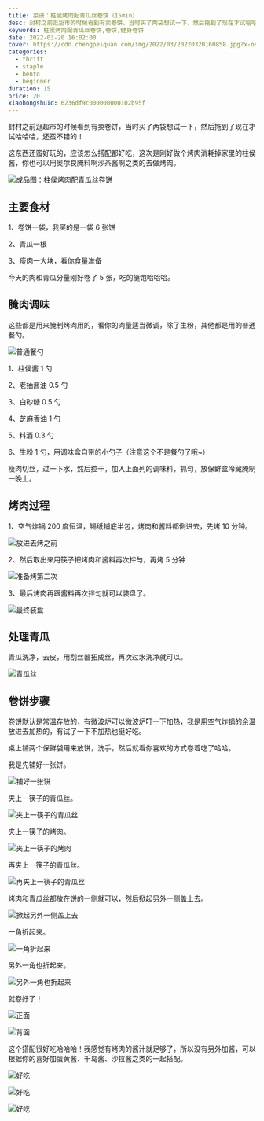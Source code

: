 ```yaml
---
title: 菜谱：柱侯烤肉配青瓜丝卷饼（15min）
desc: 封村之前逛超市的时候看到有卖卷饼，当时买了两袋想试一下，然后拖到了现在才试哈哈哈，还蛮不错的！这东西还蛮好玩的，应该怎么搭配都好吃，这次是刚好做个烤肉消耗掉家里的柱侯酱，你也可以用奥尔良腌料啊沙茶酱啊之类的去做烤肉。
keywords: 柱侯烤肉配青瓜丝卷饼,卷饼,健身卷饼
date: 2022-03-20 16:02:00
cover: https://cdn.chengpeiquan.com/img/2022/03/20220320160858.jpg?x-oss-process=image/interlace,1
categories:
  - thrift
  - staple
  - bento
  - beginner
duration: 15
price: 20
xiaohongshuId: 6236df9c000000000102b95f
---
```


封村之前逛超市的时候看到有卖卷饼，当时买了两袋想试一下，然后拖到了现在才试哈哈哈，还蛮不错的！

这东西还蛮好玩的，应该怎么搭配都好吃，这次是刚好做个烤肉消耗掉家里的柱侯酱，你也可以用奥尔良腌料啊沙茶酱啊之类的去做烤肉。

![成品图：柱侯烤肉配青瓜丝卷饼](https://cdn.chengpeiquan.com/img/2022/03/20220320160922.jpg?x-oss-process=image/interlace,1)

## 主要食材

1、卷饼一袋，我买的是一袋 6 张饼

2、青瓜一根

3、瘦肉一大块，看你食量准备

今天的肉和青瓜分量刚好卷了 5 张，吃的挺饱哈哈哈。

## 腌肉调味

这些都是用来腌制烤肉用的，看你的肉量适当微调，除了生粉，其他都是用的普通餐勺。

![普通餐勺](https://cdn.chengpeiquan.com/img/2022/03/20220320170929.jpg?x-oss-process=image/interlace,1)

1、柱侯酱 1 勺

2、老抽酱油 0.5 勺

3、白砂糖 0.5 勺

4、芝麻香油 1 勺

5、料酒 0.3 勺

6、生粉 1 勺，用调味盒自带的小勺子（注意这个不是餐勺了哦~）

瘦肉切丝，过一下水，然后控干，加入上面列的调味料，抓匀，放保鲜盒冷藏腌制一晚上。

## 烤肉过程

1、空气炸锅 200 度恒温，锡纸铺底半包，烤肉和酱料都倒进去，先烤 10 分钟。

![放进去烤之前](https://cdn.chengpeiquan.com/img/2022/03/20220320160911.jpg?x-oss-process=image/interlace,1)

2、然后取出来用筷子把烤肉和酱料再次拌匀，再烤 5 分钟

![准备烤第二次](https://cdn.chengpeiquan.com/img/2022/03/20220320160912.jpg?x-oss-process=image/interlace,1)

3、最后烤肉再跟酱料再次拌匀就可以装盘了。

![最终装盘](https://cdn.chengpeiquan.com/img/2022/03/20220320160913.jpg?x-oss-process=image/interlace,1)

## 处理青瓜

青瓜洗净，去皮，用刮丝器拓成丝，再次过水洗净就可以。

![青瓜丝](https://cdn.chengpeiquan.com/img/2022/03/20220320160914.jpg?x-oss-process=image/interlace,1)

## 卷饼步骤

卷饼默认是常温存放的，有微波炉可以微波炉叮一下加热，我是用空气炸锅的余温放进去加热的，有试了一下不加热也挺好吃。

桌上铺两个保鲜袋用来放饼，洗手，然后就看你喜欢的方式卷着吃了哈哈。

我是先铺好一张饼。

![铺好一张饼](https://cdn.chengpeiquan.com/img/2022/03/20220320160915.jpg?x-oss-process=image/interlace,1)

夹上一筷子的青瓜丝。

![夹上一筷子的青瓜丝](https://cdn.chengpeiquan.com/img/2022/03/20220320160916.jpg?x-oss-process=image/interlace,1)

夹上一筷子的烤肉。

![夹上一筷子的烤肉](https://cdn.chengpeiquan.com/img/2022/03/20220320160917.jpg?x-oss-process=image/interlace,1)

再夹上一筷子的青瓜丝。

![再夹上一筷子的青瓜丝](https://cdn.chengpeiquan.com/img/2022/03/20220320160918.jpg?x-oss-process=image/interlace,1)

烤肉和青瓜丝都放在饼的一侧就可以，然后掀起另外一侧盖上去。

![掀起另外一侧盖上去](https://cdn.chengpeiquan.com/img/2022/03/20220320160919.jpg?x-oss-process=image/interlace,1)

一角折起来。

![一角折起来](https://cdn.chengpeiquan.com/img/2022/03/20220320160920.jpg?x-oss-process=image/interlace,1)

另外一角也折起来。

![另外一角也折起来](https://cdn.chengpeiquan.com/img/2022/03/20220320160921.jpg?x-oss-process=image/interlace,1)

就卷好了！

![正面](https://cdn.chengpeiquan.com/img/2022/03/20220320160922.jpg?x-oss-process=image/interlace,1)

![背面](https://cdn.chengpeiquan.com/img/2022/03/20220320160923.jpg?x-oss-process=image/interlace,1)

这个搭配很好吃哈哈哈！我感觉有烤肉的酱汁就足够了，所以没有另外加酱，可以根据你的喜好加蛋黄酱、千岛酱、沙拉酱之类的一起搭配。

![好吃](https://cdn.chengpeiquan.com/img/2022/03/20220320160924.jpg?x-oss-process=image/interlace,1)

![好吃](https://cdn.chengpeiquan.com/img/2022/03/20220320160925.jpg?x-oss-process=image/interlace,1)

![好吃](https://cdn.chengpeiquan.com/img/2022/03/20220320160926.jpg?x-oss-process=image/interlace,1)
